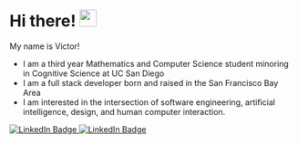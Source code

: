 <h1>Hi there! <img src="https://raw.githubusercontent.com/MartinHeinz/MartinHeinz/master/wave.gif" width="30px"></h1>

My name is Victor!

- I am a third year Mathematics and Computer Science student minoring in Cognitive Science at UC San Diego
- I am a full stack developer born and raised in the San Francisco Bay Area
- I am interested in the intersection of software engineering, artificial intelligence, design, and human computer interaction.

<div id="badges">
  <a href="https://linkedin.com/in/hsiaovictor">
    <img src="https://img.shields.io/badge/LinkedIn-blue?style=for-the-badge&logo=linkedin&logoColor=white" alt="LinkedIn Badge"/>
  </a>
  <a href="https://devpost.com/comnk">
    <img src="https://img.shields.io/badge/Devpost-34D399?style=for-the-badge&logo=devpost&logoColor=white" alt="LinkedIn Badge"/>
  </a>
</div>

<!--
## Programming Languages and Technologies

## Work Experience

## Clubs

## Projects
-->
<!--
**comnk/comnk** is a ✨ _special_ ✨ repository because its `README.md` (this file) appears on your GitHub profile.

Here are some ideas to get you started:

- 🔭 I’m currently working on ...
- 🌱 I’m currently learning ...
- 👯 I’m looking to collaborate on ...
- 🤔 I’m looking for help with ...
- 💬 Ask me about ...
- 📫 How to reach me: ...
- 😄 Pronouns: ...
- ⚡ Fun fact: ...
-->
